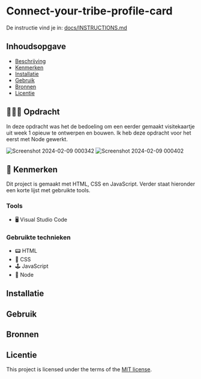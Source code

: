 # Connect-your-tribe-profile-card
De instructie vind je in: [docs/INSTRUCTIONS.md](docs/INSTRUCTIONS.md)

## Inhoudsopgave

  * [Beschrijving](#beschrijving)
  * [Kenmerken](#kenmerken)
  * [Installatie](#installatie)
  * [Gebruik](#gebruik)
  * [Bronnen](#bronnen)
  * [Licentie](#licentie)

## 👨🏼‍💼 Opdracht
In deze opdracht was het de bedoeling om een eerder gemaakt visitekaartje uit week 1 opieuw te ontwerpen en bouwen. Ik heb deze opdracht voor het eerst met Node gewerkt.

![Screenshot 2024-02-09 000342](https://github.com/RubenErhardt/connect-your-tribe-profile-card/assets/144007147/7af2a81e-ac8f-435e-94e9-05b73ca43e37)
![Screenshot 2024-02-09 000402](https://github.com/RubenErhardt/connect-your-tribe-profile-card/assets/144007147/94ae94c4-be0a-4974-8a69-953a7b5e51c2)

## 📱 Kenmerken
Dit project is gemaakt met HTML, CSS en JavaScript. Verder staat hieronder een korte lijst met gebruikte tools.

### Tools
- 🖥️ Visual Studio Code

### Gebruikte technieken
- 📟 HTML
- 🎨 CSS
- 🕹️ JavaScript
- 🥜 Node

## Installatie

## Gebruik

## Bronnen

## Licentie

This project is licensed under the terms of the [MIT license](./LICENSE).

